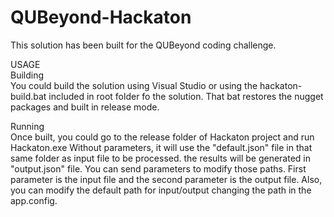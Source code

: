 # QUBeyond-Hackaton
This solution has been built for the QUBeyond coding challenge.

USAGE  
Building  
You could build the solution using Visual Studio or using the hackaton-build.bat included in root folder fo the solution. 
That bat restores the nugget packages and built in release mode.

Running  
Once built, you could go to the release folder of Hackaton project and run Hackaton.exe
Without parameters, it will use the "default.json" file in that same folder as input file to be processed. the results will be generated in "output.json" file.
You can send parameters to modify those paths. First parameter is the input file and the second parameter is the output file.
Also, you can modify the default path for input/output changing the path in the app.config.
